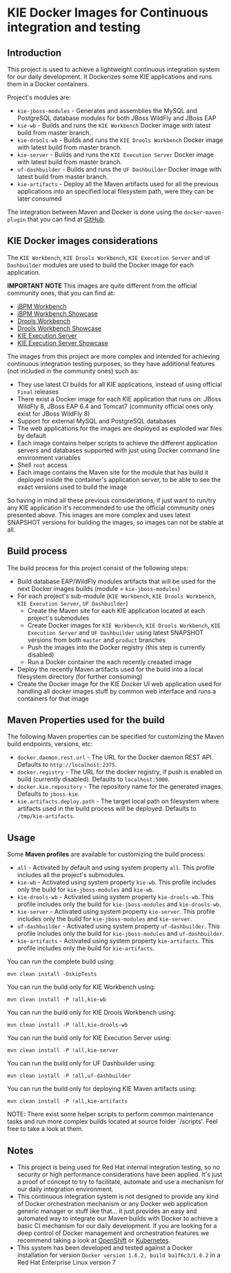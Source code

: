 KIE Docker Images for Continuous integration and testing
========================================================

Introduction
------------

This project is used to achieve a lightweight continuous integration system for our daily development. It Dockerizes some KIE applications and runs them in a Docker containers.

Project's modules are:
* `kie-jboss-modules` - Generates and assemblies the MySQL and PostgreSQL database modules for both JBoss WildFly and JBoss EAP
* `kie-wb` - Builds and runs the `KIE Workbench` Docker image with latest build from master branch.
* `kie-drools-wb` - Builds and runs the `KIE Drools Workbench` Docker image with latest build from master branch.
* `kie-server` - Builds and runs the `KIE Execution Server` Docker image with latest build from master branch.
* `uf-dashbuilder` - Builds and runs the `UF Dashbuilder` Docker image with latest build from master branch.
* `kie-artifacts` - Deploy all the Maven artifacts used for all the previous applications into an specified local filesystem path, were they can be later consumed

The integration between Maven and Docker is done using the `docker-maven-plugin` that you can find at [GitHub](https://github.com/rhuss/docker-maven-plugin).

KIE Docker images considerations
--------------------------------

The `KIE Workbench`, `KIE Drools Workbench`, `KIE Execution Server` and `UF Dashbuilder` modules are used to build the Docker image for each application.

**IMPORTANT NOTE**
This images are quite different from the official community ones, that you can find at:
* [jBPM Workbench](https://registry.hub.docker.com/u/jboss/jbpm-workbench/)
* [jBPM Workbench Showcase](https://registry.hub.docker.com/u/jboss/jbpm-workbench-showcase/)
* [Drools Workbench](https://registry.hub.docker.com/u/jboss/drools-workbench/)
* [Drools Workbench Showcase](https://registry.hub.docker.com/u/jboss/drools-workbench-showcase/)
* [KIE Execution Server](https://registry.hub.docker.com/u/jboss/kie-server/)
* [KIE Execution Server Showcase](https://registry.hub.docker.com/u/jboss/kie-server-showcase/)

The images from this project are more complex and intended for achieving continuous integration testing purposes, so they have additional features (not included in the community ones) such as:
* They use latest CI builds for all KIE applications, instead of using official `Final` releases
* There exist a Docker image for each KIE application that runs on: JBoss WildFly 8, JBoss EAP 6.4 and Tomcat7 (community official ones only exist for JBoss WildFly 8)
* Support for external MySQL and PostgreSQL databases
* The web applications for the images are deployed as exploded war files by default
* Each image contains helper scripts to achieve the different application servers and databases supported with just using Docker command line environment variables
* Shell `root` access
* Each image contains the Maven site for the module that has build it deployed inside the container's application server, to be able to see the exact versions used to build the image

So having in mind all these previous considerations, if just want to run/try any KIE application it's recommended to use the official community ones presented above. This images are more complex and uses latest SNAPSHOT versions for building the images, so images can not be stable at all.

Build process
-------------

The build process for this project consist of the following steps:
* Build database EAP/WildFly modules artifacts that will be used for the next Docker images builds (module = `kie-jboss-modules`)
* For each project's sub-module (`KIE Workbench`, `KIE Drools Workbench`, `KIE Execution Server`, `UF Dashbuilder`)
    * Create the Maven site for each KIE application located at each project's submodules
    * Create Docker images for `KIE Workbench`, `KIE Drools Workbench`, `KIE Execution Server` and `UF Dashbuilder` using latest SNAPSHOT versions from both `master` and `product` branches
    * Push the images into the Docker registry (this step is currently disabled)
    * Run a Docker container the each recently creaated image
* Deploy the recently Maven artifacts used for the build into a local filesystem directory (for further consuming)
* Create the Docker image for the KIE Docker UI web application used for handling all docker images stuff by common web interface and runs a containers for that image

Maven Properties used for the build
-----------------------------------

The following Maven properties can be specified for customizing the Maven build endpoints, versions, etc:

* `docker.daemon.rest.url` - The URL for the Docker daemon REST API. Defaults to `http://localhost:2375`.
* `docker.registry` - The URL for the docker registry, if push is enabled on build (currently disabled). Defaults to `localhost:5000`.
* `docker.kie.repository` - The repository name for the generated images. Defaults to `jboss-kie`.
* `kie.artifacts.deploy.path` - The target local path on filesystem where artifacts used in the build process will be deployed. Defaults to `/tmp/kie-artifacts`.

Usage
-----

Some **Maven profiles** are available for customizing the build process:
* `all` - Activated by default and using system property `all`. This profile includes all the project's submodules.
* `kie-wb` - Activated using system property `kie-wb`. This profile includes only the build for `kie-jboss-modules` and `kie-wb`.
* `kie-drools-wb` - Activated using system property `kie-drools-wb`. This profile includes only the build for `kie-jboss-modules` and `kie-drools-wb`.
* `kie-server` - Activated using system property `kie-server`. This profile includes only the build for `kie-jboss-modules` and `kie-server`.
* `uf-dashbuilder` - Activated using system property `uf-dashbuilder`. This profile includes only the build for `kie-jboss-modules` and `uf-dashbuilder`.
* `kie-artifacts` - Activated using system property `kie-artifacts`. This profile includes only the build for `kie-artifacts`.

You can run the complete build using:

    mvn clean install -DskipTests

You can run the build only for KIE Workbench using:

    mvn clean install -P !all,kie-wb

You can run the build only for KIE Drools Workbench using:

    mvn clean install -P !all,kie-drools-wb

You can run the build only for KIE Execution Server using:

    mvn clean install -P !all,kie-server

You can run the build only for UF Dashbuilder using:

    mvn clean install -P !all,uf-dashbuilder

You can run the build only for deploying KIE Maven artifacts using:

    mvn clean install -P !all,kie-artifacts

NOTE: There exist some helper scripts to perform common maintenance tasks and run more complex builds located at  source folder `/scripts'. Feel free to take a look at them.

Notes
-----

* This project is being used for Red Hat internal integration testing, so no security or high performance considerations have been applied. It's just a proof of concept to try to facilitate, automate and use a mechanism for our daily integration environment.
* This continuous integration system is not designed to provide any kind of Docker orchestration mechanism or any Docker web application generic manager or stuff like that... it just provides an easy and automated way to integrate our Maven builds with Docker to achieve a basic CI mechanism for our daily development. If you are looking for a deep control of Docker management and orchestration features we recommend taking a look at [OpenShift](https://github.com/openshift/origin/) or [Kubernetes](http://kubernetes.io/).
* This system has been developed and tested against a Docker installation for version `Docker version 1.6.2, build ba1f6c3/1.6.2` in a Red Hat Enterprise Linux version 7
